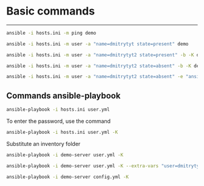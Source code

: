 # Basic commands
---
```Bash
ansible -i hosts.ini -m ping demo
```
```Bash
ansible -i hosts.ini -m user -a "name=dmitrytyt state=present" demo
```
```Bash
ansible -i hosts.ini -m user -a "name=dmitrytyt2 state=present" -b -K demo
```
```Bash
ansible -i hosts.ini -m user -a "name=dmitrytyt2 state=absent" -b -K demo
```
```Bash
ansible -i hosts.ini -m user -a "name=dmitrytyt2 state=absent" -e "ansible_become=true ansible_become_password=123" demo
```
## Commands ansible-playbook
```Bash
ansible-playbook -i hosts.ini user.yml
```
To enter the password, use the command
```Bash
ansible-playbook -i hosts.ini user.yml -K
```
Substitute an inventory folder
```Bash
ansible-playbook -i demo-server user.yml -K
```
```Bash
ansible-playbook -i demo-server user.yml -K --extra-vars "user=dmitrytyt"
```
```Bash
ansible-playbook -i demo-server config.yml -K
```